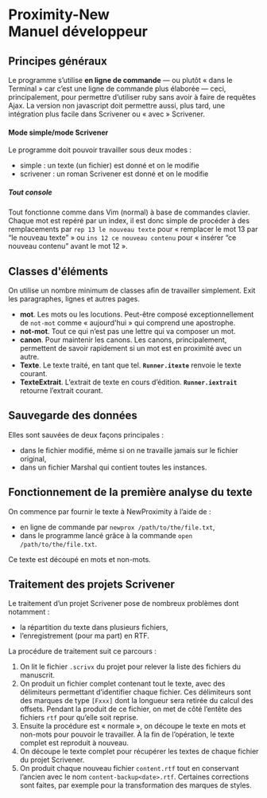 # Proximity-New<br>Manuel développeur



## Principes généraux

Le programme s’utilise **en ligne de commande** — ou plutôt « dans le Terminal » car c’est une ligne de commande plus élaborée — ceci, principalement, pour permettre d’utiliser ruby sans avoir à faire de requêtes Ajax. La version non javascript doit permettre aussi, plus tard, une intégration plus facile dans Scrivener ou « avec » Scrivener.

#### Mode simple/mode Scrivener

Le programme doit pouvoir travailler sous deux modes :

* simple : un texte (un fichier) est donné et on le modifie
* scrivener : un roman Scrivener est donné et on le modifie

##### Tout console

Tout fonctionne comme dans Vim (normal) à base de commandes clavier. Chaque mot est repéré par un index, il est donc simple de procéder à des remplacements par `rep 13 le nouveau texte` pour « remplacer le mot 13 par “le nouveau texte” » ou `ins 12 ce nouveau contenu` pour « insérer “ce nouveau contenu” avant le mot 12 ».



## Classes d'éléments

On utilise un nombre minimum de classes afin de travailler simplement. Exit les paragraphes, lignes et autres pages.

* **mot**. Les mots ou les locutions. Peut-être composé exceptionnellement de `not-mot` comme « aujourd'hui » qui comprend une apostrophe.
* **not-mot**. Tout ce qui n’est pas une lettre qui va composer un mot.
* **canon**. Pour maintenir les canons. Les canons, principalement, permettent de savoir rapidement si un mot est en proximité avec un autre.
* **Texte**. Le texte traité, en tant que tel. **`Runner.itexte`** renvoie le texte courant.
* **TexteExtrait**. L’extrait de texte en cours d’édition. **`Runner.iextrait`** retourne l’extrait courant.



## Sauvegarde des données

Elles sont sauvées de deux façons principales :

* dans le fichier modifié, même si on ne travaille jamais sur le fichier original,
* dans un fichier Marshal qui contient toutes les instances.



## Fonctionnement de la première analyse du texte

On commence par fournir le texte à NewProximity à l’aide de :

* en ligne de commande par `newprox /path/to/the/file.txt`,
* dans le programme lancé grâce à la commande `open /path/to/the/file.txt`.

Ce texte est découpé en mots et non-mots.



## Traitement des projets Scrivener

Le traitement d’un projet Scrivener pose de nombreux problèmes dont notamment :

* la répartition du texte dans plusieurs fichiers,
* l’enregistrement (pour ma part) en RTF.

La procédure de traitement suit ce parcours :

1. On lit le fichier `.scrivx` du projet pour relever la liste des fichiers du manuscrit.
2. On produit un fichier complet contenant tout le texte, avec des délimiteurs permettant d’identifier chaque fichier. Ces délimiteurs sont des marques de type `[Fxxx]` dont la longueur sera retirée du calcul des offsets. Pendant la produit de ce fichier, on met de côté l’entête des fichiers `rtf` pour qu’elle soit reprise.
3. Ensuite la procédure est « normale », on découpe le texte en mots et non-mots pour pouvoir le travailler. À la fin de l’opération, le texte complet est reproduit à nouveau.
4. On découpe le texte complet pour récupérer les textes de chaque fichier du projet Scrivener.
5. On produit chaque nouveau fichier `content.rtf` tout en conservant l’ancien avec le nom `content-backup<date>.rtf`. Certaines corrections sont faites, par exemple pour la transformation des marques de styles.

